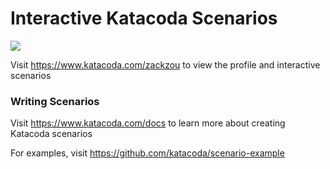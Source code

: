 # Interactive Katacoda Scenarios

[![](http://shields.katacoda.com/katacoda/zackzou/count.svg)](https://www.katacoda.com/zackzou "Get your profile on Katacoda.com")

Visit https://www.katacoda.com/zackzou to view the profile and interactive scenarios

### Writing Scenarios
Visit https://www.katacoda.com/docs to learn more about creating Katacoda scenarios

For examples, visit https://github.com/katacoda/scenario-example
